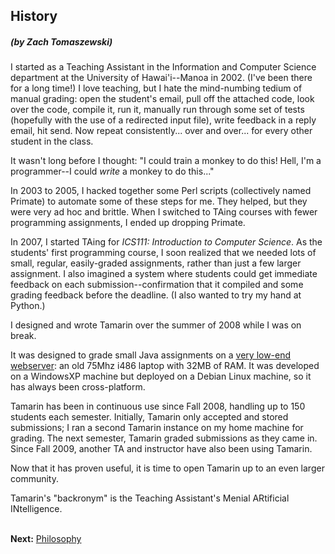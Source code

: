 ## History ##
##### (by Zach Tomaszewski) #####

I started as a Teaching Assistant in the Information and Computer Science department at the University of Hawai'i--Manoa in 2002.  (I've been there for a long time!) I love teaching, but I hate the mind-numbing tedium of manual grading: open the student's email, pull off the attached code, look over the code, compile it, run it, manually run through some set of tests (hopefully with the use of a redirected input file), write feedback in a reply email, hit send. Now repeat consistently... over and over... for every other student in the class.

It wasn't long before I thought: "I could train a monkey to do this! Hell, I'm a programmer--I could _write_ a monkey to do this..."

In 2003 to 2005, I hacked together some Perl scripts (collectively named Primate) to automate some of these steps for me.  They helped, but they were very ad hoc and brittle.  When I switched to TAing courses with fewer programming assignments, I ended up dropping Primate.

In 2007, I started TAing for _ICS111: Introduction to Computer Science_. As the students' first programming course, I soon realized that we needed lots of small, regular, easily-graded assignments, rather than just a few larger assignment. I also imagined a system where students could get immediate feedback on each submission--confirmation that it compiled and some grading feedback before the deadline.  (I also wanted to try my hand at Python.)

I designed and wrote Tamarin over the summer of 2008 while I was on break.

It was designed to grade small Java assignments on a [very low-end webserver](http://snarkdreams.com/personal/tinker/): an old 75Mhz i486 laptop with 32MB of RAM.  It was developed on a WindowsXP machine but deployed on a Debian Linux machine, so it has always been cross-platform.

Tamarin has been in continuous use since Fall 2008, handling up to 150 students each semester.  Initially, Tamarin only accepted and stored submissions; I ran a second Tamarin instance on my home machine for grading. The next semester, Tamarin graded submissions as they came in. Since Fall 2009, another TA and instructor have also been using Tamarin.

Now that it has proven useful, it is time to open Tamarin up to an even larger community.

Tamarin's "backronym" is the Teaching Assistant's Menial ARtificial INtelligence.

<br>
<b>Next:</b> <a href='Philosophy.md'>Philosophy</a>